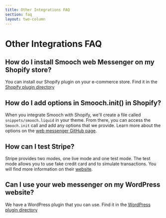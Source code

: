 ```yaml
---
title: Other Integrations FAQ
section: faq
layout: two-column
---
```


# Other Integrations FAQ

## How do I install Smooch web Messenger on my Shopify store?

You can install our Shopify plugin on your e-commerce store. Find it in the [Shopify plugin directory](https://apps.shopify.com/smooch)

## How do I add options in Smooch.init() in Shopify?

When you integrate Smooch with Shopify, we'll create a file called `snippets/smooch.liquid` in your theme. From there, you can access the `Smooch.init` call and add any options that we provide. Learn more about the options on the [web messenger GitHub page](https://github.com/smooch/smooch-js#individual-functions).

## How can I test Stripe?

Stripe provides two modes, one live mode and one test mode. The test mode allows you to use fake credit card and to simulate transactions. You will find more information on their [website](https://stripe.com/guide/dashboard#livemode-and-testing).

## Can I use your web messenger on my WordPress website?

We have a WordPress plugin that you can use. Find it in the [WordPress plugin directory](https://wordpress.org/plugins/smoochio-live-chat-messaging-for-your-website/)
